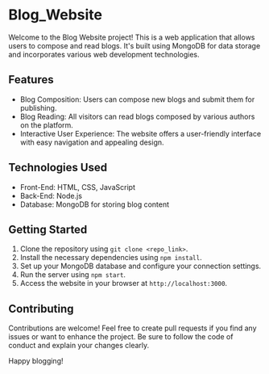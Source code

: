 # Blog_Website

Welcome to the Blog Website project! This is a web application that allows users to compose and read blogs. It's built using MongoDB for data storage and incorporates various web development technologies.

## Features

- Blog Composition: Users can compose new blogs and submit them for publishing.
- Blog Reading: All visitors can read blogs composed by various authors on the platform.
- Interactive User Experience: The website offers a user-friendly interface with easy navigation and appealing design.

## Technologies Used

- Front-End: HTML, CSS, JavaScript
- Back-End: Node.js
- Database: MongoDB for storing blog content

## Getting Started

1. Clone the repository using `git clone <repo_link>`.
2. Install the necessary dependencies using `npm install`.
3. Set up your MongoDB database and configure your connection settings.
4. Run the server using `npm start`.
5. Access the website in your browser at `http://localhost:3000`.

## Contributing

Contributions are welcome! Feel free to create pull requests if you find any issues or want to enhance the project. Be sure to follow the code of conduct and explain your changes clearly.

Happy blogging!
